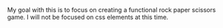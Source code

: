 My goal with this is to focus on creating a functional rock paper scissors game. I will not be focused on css elements at this time.